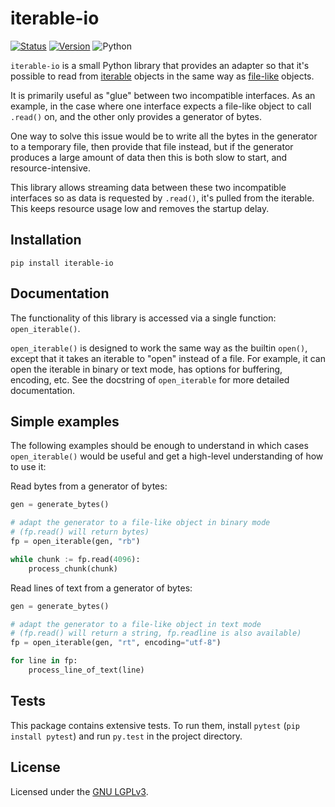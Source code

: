 iterable-io
===========
[![Status](https://github.com/pR0Ps/iterable-io/workflows/tests/badge.svg)](https://github.com/pR0Ps/iterable-io/actions/workflows/tests.yml)
[![Version](https://img.shields.io/pypi/v/iterable-io.svg)](https://pypi.org/project/iterable-io/)
![Python](https://img.shields.io/pypi/pyversions/iterable-io.svg)

`iterable-io` is a small Python library that provides an adapter so that it's possible to read from
[iterable](https://docs.python.org/3/glossary.html#term-iterable) objects in the same way as
[file-like](https://docs.python.org/3/glossary.html#term-file-object) objects.

It is primarily useful as "glue" between two incompatible interfaces. As an example, in the case
where one interface expects a file-like object to call `.read()` on, and the other only provides a
generator of bytes.

One way to solve this issue would be to write all the bytes in the generator to a temporary file,
then provide that file instead, but if the generator produces a large amount of data then this is
both slow to start, and resource-intensive.

This library allows streaming data between these two incompatible interfaces so as data is requested
by `.read()`, it's pulled from the iterable. This keeps resource usage low and removes the startup
delay.


Installation
------------
```
pip install iterable-io
```


Documentation
-------------
The functionality of this library is accessed via a single function: `open_iterable()`.

`open_iterable()` is designed to work the same way as the builtin `open()`, except that it takes an
iterable to "open" instead of a file. For example, it can open the iterable in binary or text mode,
has options for buffering, encoding, etc. See the docstring of `open_iterable` for more detailed
documentation.


Simple examples
---------------
The following examples should be enough to understand in which cases `open_iterable()` would be
useful and get a high-level understanding of how to use it:

Read bytes from a generator of bytes:
```python
gen = generate_bytes()

# adapt the generator to a file-like object in binary mode
# (fp.read() will return bytes)
fp = open_iterable(gen, "rb")

while chunk := fp.read(4096):
    process_chunk(chunk)
```

Read lines of text from a generator of bytes:
```python
gen = generate_bytes()

# adapt the generator to a file-like object in text mode
# (fp.read() will return a string, fp.readline is also available)
fp = open_iterable(gen, "rt", encoding="utf-8")

for line in fp:
    process_line_of_text(line)
```


Tests
-----
This package contains extensive tests. To run them, install `pytest` (`pip install pytest`) and run
`py.test` in the project directory.


License
-------
Licensed under the [GNU LGPLv3](https://www.gnu.org/licenses/lgpl-3.0.html).
